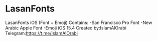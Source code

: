 # LasanFonts
LasanFonts iOS (Font + Emoji)
Contains:
-San Francisco Pro Font
-New Arabic Apple Font
-Emoji iOS 15.4
Created by:IslamAlOrabi
Telegram:https://t.me/IslamAlOrabi

